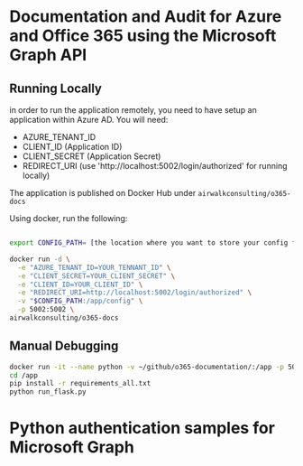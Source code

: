 # Documentation and Audit for Azure and Office 365 using the Microsoft Graph API

## Running Locally
in order to run the application remotely, you need to have setup an application within Azure AD.
You will need:
- AZURE_TENANT_ID
- CLIENT_ID (Application ID)
- CLIENT_SECRET (Application Secret)
- REDIRECT_URI (use 'http://localhost:5002/login/authorized' for running locally)

The application is published on Docker Hub under `airwalkconsulting/o365-docs`

Using docker, run the following:

```bash

export CONFIG_PATH= [the location where you want to store your config files (before /msGraph)]

docker run -d \
  -e "AZURE_TENANT_ID=YOUR_TENNANT_ID" \
  -e "CLIENT_SECRET=YOUR_CLIENT_SECRET" \
  -e "CLIENT_ID=YOUR_CLIENT_ID" \
  -e "REDIRECT_URI=http://localhost:5002/login/authorized" \
  -v "$CONFIG_PATH:/app/config" \
  -p 5002:5002 \
airwalkconsulting/o365-docs 

```

## Manual Debugging

```bash
docker run -it --name python -v ~/github/o365-documentation/:/app -p 5002:5002 python bash
cd /app
pip install -r requirements_all.txt
python run_flask.py

```

# Python authentication samples for Microsoft Graph

